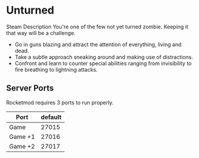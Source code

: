 # Unturned

Steam Description
You're one of the few not yet turned zombie. Keeping it that way will be a challenge.

- Go in guns blazing and attract the attention of everything, living and dead.
- Take a subtle approach sneaking around and making use of distractions.
- Confront and learn to counter special abilities ranging from invisibility to fire breathing to lightning attacks.

## Server Ports

Rocketmod requires 3 ports to run properly.

| Port    | default |
|---------|---------|
| Game    | 27015   |
| Game +1 | 27016   |
| Game +2 | 27017   |

